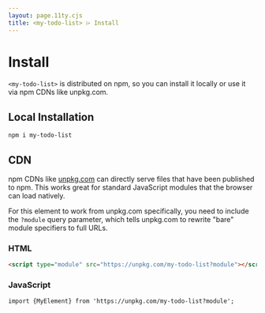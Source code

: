 ```yaml
---
layout: page.11ty.cjs
title: <my-todo-list> ⌲ Install
---
```


# Install

`<my-todo-list>` is distributed on npm, so you can install it locally or use it via npm CDNs like unpkg.com.

## Local Installation

```bash
npm i my-todo-list
```

## CDN

npm CDNs like [unpkg.com]() can directly serve files that have been published to npm. This works great for standard JavaScript modules that the browser can load natively.

For this element to work from unpkg.com specifically, you need to include the `?module` query parameter, which tells unpkg.com to rewrite "bare" module specifiers to full URLs.

### HTML

```html
<script type="module" src="https://unpkg.com/my-todo-list?module"></script>
```

### JavaScript

```html
import {MyElement} from 'https://unpkg.com/my-todo-list?module';
```
